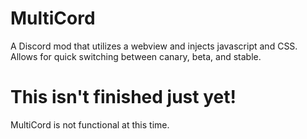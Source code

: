 # MultiCord
A Discord mod that utilizes a webview and injects javascript and CSS. Allows for quick switching between canary, beta, and stable.
# This isn't finished just yet!
MultiCord is not functional at this time.